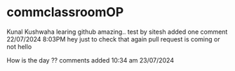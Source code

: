 # commclassroomOP

Kunal Kushwaha learing github amazing..
test by sitesh
added one comment 22/07/2024
8:03PM
hey just to check that again pull request is coming or not
hello

How is the day ?? comments added 10:34 am 23/07/2024
